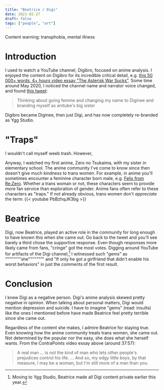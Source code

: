 ```yaml
---
title: "Beatrice / Digi"
date: 2021-02-27
draft: false
tags: ["people", "art"]
---
```

Content warning: transphobia, mental illness
# Introduction
I used to watch a YouTube channel, Digibro, focused on anime analysis. I enjoyed the content on Digibro for its incredible critical detail, e.g. [this 50 000+ words, 4+ hours video essay "The Asterisk War Sucks"](https://archive.org/details/the-asterisk-war-sucks-complete-edition). Some time around May 2020, I noticed the channel name and narrator voice changed, and found [this tweet](https://x.com/goldenwitchfire/status/1262607091073789956):
> Thinking about going femme and changing my name to Diginee and branding myself as anitube's big sister

Digibro became Diginee, then just Digi, and has now completely re-branded as Ygg Studio.
# "Traps"
I wouldn't call myself weeb trash. However,

Anyway, I watched my first anime, Zero no Tsukaima, with my sister in elementary school. The anime community I've come to know since then doesn't give much kindness to trans women. For example, in anime you'll sometimes encounter a feminine character born male, e.g. [Felix from Re:Zero](https://rezero.fandom.com/wiki/Ferris). Whether a trans woman or not, these characters seem to provide more fan service than exploration of gender. Anime fans often refer to these characters as "traps." If not already obvious, trans women don't _appreciate_ the term:
{{< youtube PbBzhqJK3bg >}}
# Beatrice
Digi, now Beatrice, played an active role in the community for long enough to have known this when she came out. Go back to the tweet and you'll see barely a third chose the supportive response. Even though responses more likely came from fans, "cringe" got the most votes. Digging around YouTube for artifacts of the Digi channel,[^1] I witnessed such "gems" as """"""""she"""""""" and "If only he got a girlfriend that didn't enable his worst behaviors" in just the comments of the first result.
[^1]: Moving to Ygg Studio, Beatrice made all Digi content private earlier this year.
# Conclusion
I knew Digi as a negative person. Digi's anime analysis skewed pretty negative in opinion. When talking about personal matters, Digi would mention depression and suicide. I have to imagine "gems" (read: insults) like the ones I mentioned before have made Beatrice feel pretty terrible since she came out. 

Regardless of the content she makes, I admire Beatrice for staying true. Even knowing how the anime community treats trans women, she came out. Not determined by the popular nor the easy, she does what she herself wants. From the ContraPoints video essay above (around 37:57):
> A real man ... is not the kind of man who lets other people's prejudices control his life. ... And so, my edgy little _boys_, by that measure, I may be a woman, but I'm still more of a man than you.
